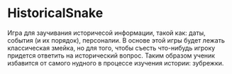 # HistoricalSnake
Игра для заучивания историчесой информации, такой как: даты, события (и их порядок), персоналии. В основе этой игры будет лежать классическая змейка, но для того, чтобы съесть что-нибудь игроку придется ответить на исторический вопрос. Таким образом ученик избавится от самого нудного в процессе изучения истории: зубрежки.
